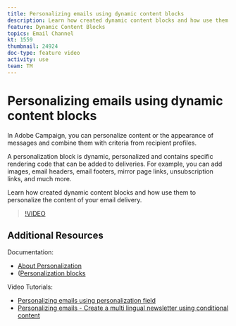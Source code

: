 ```yaml
---
title: Personalizing emails using dynamic content blocks
description: Learn how created dynamic content blocks and how use them to personalize the content of your email delivery.
feature: Dynamic Content Blocks
topics: Email Channel
kt: 1559
thumbnail: 24924 
doc-type: feature video
activity: use
team: TM
---
```


# Personalizing emails using dynamic content blocks

In Adobe Campaign, you can personalize content or the appearance of messages and combine them with criteria from recipient profiles.

A personalization block is dynamic, personalized and contains specific rendering code that can be added to deliveries. For example, you can add images, email headers, email footers, mirror page links, unsubscription links, and much more.

Learn how created dynamic content blocks and how use them to personalize the content of your email delivery.

>[!VIDEO](https://video.tv.adobe.com/v/24924?quality=12)

## Additional Resources

Documentation:

* [About Personalization](https://docs.adobe.com/content/help/en/campaign-classic/using/sending-messages/personalizing-deliveries/about-personalization.html)
* ([Personalization blocks](https://docs.adobe.com/content/help/en/campaign-classic/using/sending-messages/personalizing-deliveries/personalization-blocks.html)

Video Tutorials:

* [Personalizing emails using personalization field](/help/sending-messages/email-channel/personalizing-emails-using-personalization-fields.md)
* [Personalizing emails - Create a multi lingual newsletter using conditional content](/help/sending-messages/email-channel/personalizing-emails-create-a-multi-lingual-newsletter-using-conditional-content.md)
